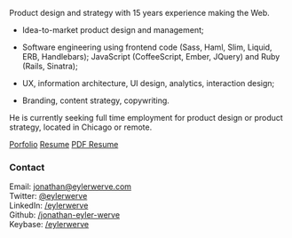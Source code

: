 Product design and strategy with 15 years experience making the Web.

- Idea-to-market product design and management;

- Software engineering using frontend code (Sass, Haml, Slim, Liquid, ERB, Handlebars); JavaScript (CoffeeScript, Ember, JQuery) and Ruby (Rails, Sinatra);

- UX, information architecture, UI design, analytics, interaction design;

- Branding, content strategy, copywriting.

He is currently seeking full time employment for product design or product strategy, located in Chicago or remote.

<a class="button" href="http://bit.ly/via-eylerwerve">Porfolio</a>
<a class="button" href="/jonathan/resume">Resume</a>
<a class="button" href="/assets/documents/Jonathan-Eyler-Werve-resume.pdf">PDF Resume</a>

### Contact

Email: jonathan@eylerwerve.com<br/>
Twitter: [@eylerwerve](https://twitter.com/EylerWerve)<br/>
LinkedIn: [/eylerwerve](https://www.linkedin.com/in/eylerwerve)<br/>
Github: [/jonathan-eyler-werve](https://github.com/Jonathan-Eyler-Werve)<br/>
Keybase: [/eylerwerve](https://keybase.io/eylerwerve)<br/>